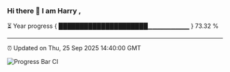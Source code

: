### Hi there 👋 I am Harry , 

⏳ Year progress { █████████████████████▁▁▁▁▁▁▁▁▁ } 73.32 %

---

⏰ Updated on Thu, 25 Sep 2025 14:40:00 GMT

![Progress Bar CI](https://github.com/duykhang68/duykhang68/workflows/Progress%20Bar%20CI/badge.svg)
